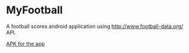 # MyFootball
A football scores android application using http://www.football-data.org/ API.


[APK for the app](http://www65.zippyshare.com/v/Omr7X8hW/file.html)
